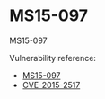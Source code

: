 # MS15-097

MS15-097  

Vulnerability reference:
 * [MS15-097](https://technet.microsoft.com/library/security/ms15-097)
 * [CVE-2015-2517](http://cve.mitre.org/cgi-bin/cvename.cgi?name=cve-2015-2517)
 

